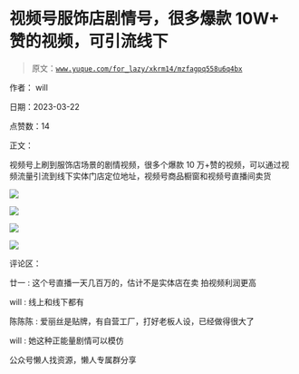 # 视频号服饰店剧情号，很多爆款 10W+ 赞的视频，可引流线下

> 原文：[`www.yuque.com/for_lazy/xkrm14/mzfagpq558u6q4bx`](https://www.yuque.com/for_lazy/xkrm14/mzfagpq558u6q4bx)



作者： will



日期：2023-03-22



点赞数：14



正文：



视频号上刷到服饰店场景的剧情视频，很多个爆款 10 万+赞的视频，可以通过视频流量引流到线下实体门店定位地址，视频号商品橱窗和视频号直播间卖货



![](img/a3eb861110eae51ca5702f03639d5db4.png)  

![](img/d67bdbb07fd33fe5b0204c114c8d3de4.png)  

![](img/e68f0a55ae28fbd68acaacd8661d7a50.png)  

![](img/3ed3f42b5d82379a37378413c999fe68.png)  

评论区：



廿一 : 这个号直播一天几百万的，估计不是实体店在卖 拍视频利润更高



will : 线上和线下都有



陈陈陈 : 爱丽丝是贴牌，有自营工厂，打好老板人设，已经做得很大了



will : 她这种正能量剧情可以模仿



公众号懒人找资源，懒人专属群分享

</ne-p></ne-p></ne-p></ne-p>